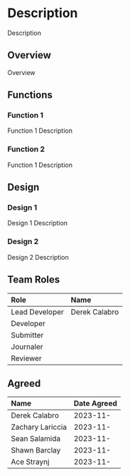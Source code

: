 # Description
Description

## Overview
Overview

## Functions
### Function 1
Function 1 Description

### Function 2
Function 1 Description

## Design
### Design 1
Design 1 Description

### Design 2
Design 2 Description

## Team Roles
| Role           | Name             |
| :---           | :---             |
| Lead Developer | Derek Calabro    |
| Developer      |                  |
| Submitter      |                  |
| Journaler      |                  |
| Reviewer       |                  |

## Agreed
| Name             | Date Agreed |
| :---             | :---        |
| Derek Calabro    | 2023-11-    |
| Zachary Lariccia | 2023-11-    |
| Sean Salamida    | 2023-11-    |
| Shawn Barclay    | 2023-11-    |
| Ace Straynj      | 2023-11-    |